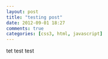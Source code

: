 ```yaml
---
layout: post
title: "testing post"
date: 2012-09-01 18:27
comments: true
categories: [css3, html, javascript] 
---
```



tet test test
